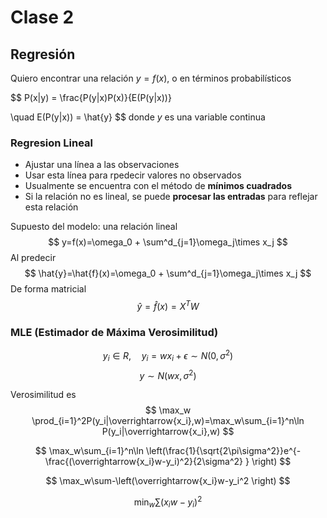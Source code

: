 # Clase 2

## Regresión

Quiero encontrar una relación $y = f(x)$, o en términos probabilísticos

$$
P(x|y) = \frac{P(y|x)P(x)}{E(P(y|x))}

\quad E(P(y|x)) = \hat{y}
$$
donde $y$ es una variable continua

### Regresion Lineal

- Ajustar una línea a las observaciones
- Usar esta línea para rpedecir valores no observados
- Usualmente se encuentra con el método de **mínimos cuadrados**
- Si la relación no es lineal, se puede **procesar las entradas** para reflejar esta relación

Supuesto del modelo: una relación lineal
$$
y=f(x)=\omega_0 + \sum^d_{j=1}\omega_j\times x_j
$$
 Al predecir
$$
\hat{y}=\hat{f}(x)=\omega_0 + \sum^d_{j=1}\omega_j\times x_j
$$
De forma matricial
$$
\hat{y}=\hat{f}(x)={X}^TW
$$

### MLE (Estimador de Máxima Verosimilitud)

$$
y_i\in R, \quad y_i=wx_i+\epsilon \sim N(0,\sigma^2)
$$
$$
y\sim N(wx,\sigma^2)
$$

Verosimilitud es
$$
\max_w \prod_{i=1}^2P(y_i|\overrightarrow{x_i},w)=\max_w\sum_{i=1}^n\ln P(y_i|\overrightarrow{x_i},w)
$$

$$
\max_w\sum_{i=1}^n\ln \left(\frac{1}{\sqrt{2\pi\sigma^2}}e^{-\frac{(\overrightarrow{x_i}w-y_i)^2}{2\sigma^2} } \right)
$$

$$
\max_w\sum-\left(\overrightarrow{x_i}w-y_i^2 \right)
$$

$$
\min_w\sum\left( x_iw-y_i \right)^2
$$